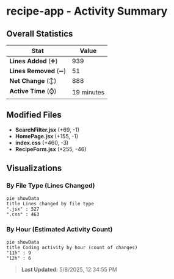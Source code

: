 # recipe-app - Activity Summary 

## Overall Statistics

| Stat                   | Value                                                             |
| ---------------------- | ----------------------------------------------------------------- |
| **Lines Added** (➕)   | 939                                          |
| **Lines Removed** (➖) | 51                                        |
| **Net Change** (↕)    | 888                |
| **Active Time** (⌚)   | 19 minutes |


## Modified Files
- **SearchFilter.jsx** (+69, -1)
- **HomePage.jsx** (+155, -1)
- **index.css** (+460, -3)
- **RecipeForm.jsx** (+255, -46)

## Visualizations

### By File Type (Lines Changed)

```mermaid
pie showData
title Lines changed by file type
".jsx" : 527
".css" : 463
```

### By Hour (Estimated Activity Count)

```mermaid
pie showData
title Coding activity by hour (count of changes)
"11h" : 9
"12h" : 6
```


> **Last Updated:** 5/8/2025, 12:34:55 PM